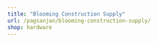 ```yaml
---
title: "Blooming Construction Supply"
url: /pagsanjan/blooming-construction-supply/
shop: hardware
---
```

